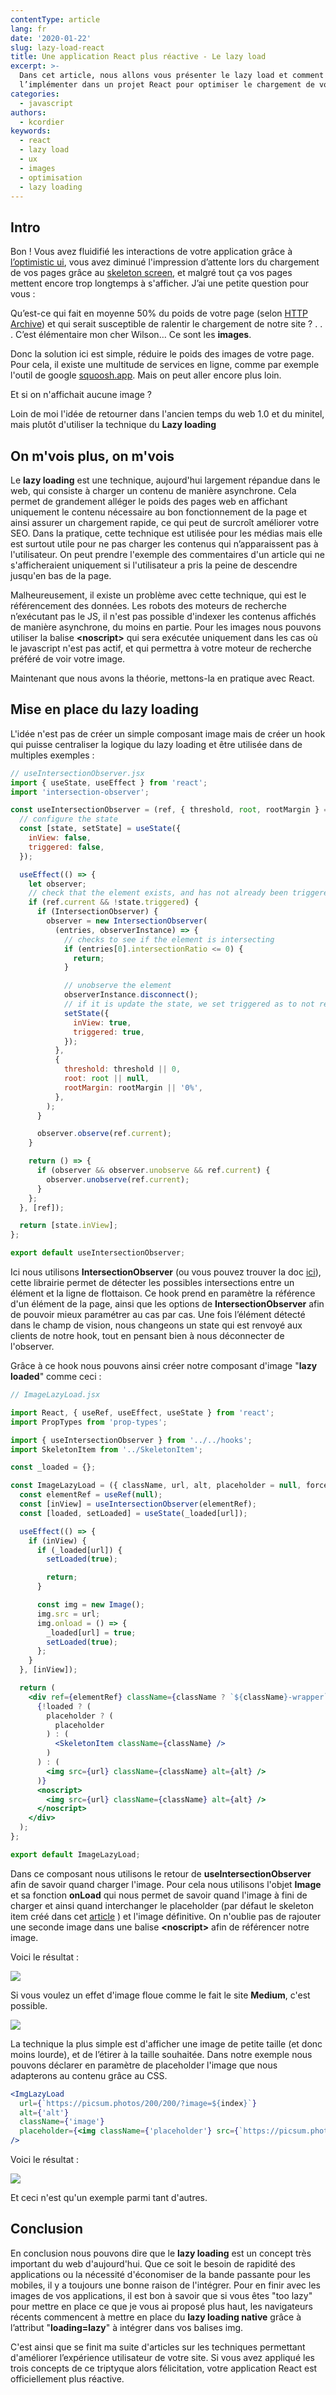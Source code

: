 ```yaml
---
contentType: article
lang: fr
date: '2020-01-22'
slug: lazy-load-react
title: Une application React plus réactive - Le lazy load
excerpt: >-
  Dans cet article, nous allons vous présenter le lazy load et comment
  l’implémenter dans un projet React pour optimiser le chargement de vos pages.
categories:
  - javascript
authors:
  - kcordier
keywords:
  - react
  - lazy load
  - ux
  - images
  - optimisation
  - lazy loading
---
```


## Intro

Bon ! Vous avez fluidifié les interactions de votre application grâce à [l’optimistic ui]({BASE_URL}/fr/optimistic-ui-avec-react-et-apollo-js/), vous avez diminué l'impression d’attente lors du chargement de vos pages grâce au [skeleton screen]({BASE_URL}/fr/skeleton-screen-avec-react-et-apollo-js/), et malgré tout ça vos pages mettent encore trop longtemps à s'afficher. J’ai une petite question pour vous :

Qu’est-ce qui fait en moyenne 50% du poids de votre page (selon [HTTP Archive](https://httparchive.org/)) et qui serait susceptible de ralentir le chargement de notre site ?
.
.
.
C’est élémentaire mon cher Wilson… Ce sont les **images**.

Donc la solution ici est simple, réduire le poids des images de votre page. Pour cela, il existe une multitude de services en ligne, comme par exemple l'outil de google [squoosh.app](http://squoosh.app). Mais on peut aller encore plus loin.

Et si on n'affichait aucune image ?

Loin de moi l'idée de retourner dans l'ancien temps du web 1.0 et du minitel, mais plutôt d'utiliser la technique du **Lazy loading**

## On m'vois plus, on m'vois

Le **lazy loading** est une technique, aujourd'hui largement répandue dans le web, qui consiste à charger un contenu de manière asynchrone. Cela permet de grandement alléger le poids des pages web en affichant uniquement le contenu nécessaire au bon fonctionnement de la page et ainsi assurer un chargement rapide, ce qui peut de surcroît améliorer votre SEO.
Dans la pratique, cette technique est utilisée pour les médias mais elle est surtout utile pour ne pas charger les contenus qui n’apparaissent pas à l'utilisateur. On peut prendre l'exemple des commentaires d'un article qui ne s'afficheraient uniquement si l'utilisateur a pris la peine de descendre jusqu'en bas de la page.

Malheureusement, il existe un problème avec cette technique, qui est le référencement des données. Les robots des moteurs de recherche n’exécutant pas le JS, il n'est pas possible d'indexer les contenus affichés de manière asynchrone, du moins en partie. Pour les images nous pouvons utiliser la balise  **\<noscript\>** qui sera exécutée uniquement dans les cas où le javascript n'est pas actif, et qui permettra à votre moteur de recherche préféré de voir votre image.

Maintenant que nous avons la théorie, mettons-la en pratique avec React.

## Mise en place du lazy loading

L'idée n'est pas de créer un simple composant image mais de créer un hook qui puisse centraliser la logique du lazy loading et être utilisée dans de multiples exemples :

```jsx
// useIntersectionObserver.jsx
import { useState, useEffect } from 'react';
import 'intersection-observer';

const useIntersectionObserver = (ref, { threshold, root, rootMargin } = {}) => {
  // configure the state
  const [state, setState] = useState({
    inView: false,
    triggered: false,
  });

  useEffect(() => {
    let observer;
    // check that the element exists, and has not already been triggered
    if (ref.current && !state.triggered) {
      if (IntersectionObserver) {
        observer = new IntersectionObserver(
          (entries, observerInstance) => {
            // checks to see if the element is intersecting
            if (entries[0].intersectionRatio <= 0) {
              return;
            }

            // unobserve the element
            observerInstance.disconnect();
            // if it is update the state, we set triggered as to not re-observe the element
            setState({
              inView: true,
              triggered: true,
            });
          },
          {
            threshold: threshold || 0,
            root: root || null,
            rootMargin: rootMargin || '0%',
          },
        );
      }

      observer.observe(ref.current);
    }

    return () => {
      if (observer && observer.unobserve && ref.current) {
        observer.unobserve(ref.current);
      }
    };
  }, [ref]);

  return [state.inView];
};

export default useIntersectionObserver;
```

Ici nous utilisons **IntersectionObserver** (ou vous pouvez trouver la doc [ici](https://developer.mozilla.org/fr/docs/Web/API/Intersection_Observer_API)), cette librairie permet de détecter les possibles intersections entre un élément et la ligne de flottaison.
Ce hook prend en paramètre la référence d'un élément de la page, ainsi que les options de **IntersectionObserver** afin de pouvoir mieux paramétrer au cas par cas. Une fois l’élément détecté dans le champ de vision, nous changeons un state qui est renvoyé aux clients de notre hook, tout en pensant bien à nous déconnecter de l'observer.

Grâce à ce hook nous pouvons ainsi créer notre composant d'image "**lazy loaded**" comme ceci :

```jsx
// ImageLazyLoad.jsx

import React, { useRef, useEffect, useState } from 'react';
import PropTypes from 'prop-types';

import { useIntersectionObserver } from '../../hooks';
import SkeletonItem from '../SkeletonItem';

const _loaded = {};

const ImageLazyLoad = ({ className, url, alt, placeholder = null, forcePreloadImage = false }) => {
  const elementRef = useRef(null);
  const [inView] = useIntersectionObserver(elementRef);
  const [loaded, setLoaded] = useState(_loaded[url]);

  useEffect(() => {
    if (inView) {
      if (_loaded[url]) {
        setLoaded(true);

        return;
      }

      const img = new Image();
      img.src = url;
      img.onload = () => {
        _loaded[url] = true;
        setLoaded(true);
      };
    }
  }, [inView]);

  return (
    <div ref={elementRef} className={className ? `${className}-wrapper` : null}>
      {!loaded ? (
        placeholder ? (
          placeholder
        ) : (
          <SkeletonItem className={className} />
        )
      ) : (
        <img src={url} className={className} alt={alt} />
      )}
      <noscript>
        <img src={url} className={className} alt={alt} />
      </noscript>
    </div>
  );
};

export default ImageLazyLoad;
```

Dans ce composant nous utilisons le retour de **useIntersectionObserver** afin de savoir quand charger l'image. Pour cela nous utilisons l'objet **Image**  et sa fonction **onLoad**  qui nous permet de savoir quand l'image à fini de charger et ainsi quand interchanger le placeholder (par défaut le skeleton item créé dans cet [article]({BASE_URL}/fr/skeleton-screen-avec-react-et-apollo-js/) ) et l'image définitive. On n'oublie pas de rajouter une seconde image dans une balise **\<noscript\>** afin de référencer notre image.

Voici le résultat :

![]({BASE_URL}/imgs/articles/2020-01-22-lazy-load-react/image-lazy-load.gif)

Si vous voulez un effet d'image floue comme le fait le site **Medium**, c'est possible.

![]({BASE_URL}/imgs/articles/2020-01-22-lazy-load-react/medium-lazy-load.jpeg)

La technique la plus simple est d'afficher une image de petite taille (et donc moins lourde), et de l’étirer à la taille souhaitée. Dans notre exemple nous pouvons déclarer en paramètre de placeholder l'image que nous adapterons au contenu grâce au CSS.

```jsx
<ImgLazyLoad
  url={`https://picsum.photos/200/200/?image=${index}`}
  alt={'alt'}
  className={'image'}
  placeholder={<img className={'placeholder'} src={`https://picsum.photos/30/30/?image=${index}`} alt={'alt'} />}
/>
```

Voici le résultat :

![]({BASE_URL}/imgs/articles/2020-01-22-lazy-load-react/image-lazy-load-blur.gif)

Et ceci n'est qu'un exemple parmi tant d'autres.

## Conclusion

En conclusion nous pouvons dire que le **lazy loading** est un concept très important du web d'aujourd'hui. Que ce soit le besoin de rapidité des applications ou la nécessité d'économiser de la bande passante pour les mobiles, il y a toujours une bonne raison de l'intégrer.
Pour en finir avec les images de vos applications, il est bon à savoir que si vous êtes "too lazy" pour mettre en place ce que je vous ai proposé plus haut, les navigateurs récents commencent à mettre en place du **lazy loading native** grâce à l’attribut "**loading=lazy**" à intégrer dans vos balises img.

C'est ainsi que se finit ma suite d'articles sur les techniques permettant d'améliorer l’expérience utilisateur de votre site. Si vous avez appliqué les trois concepts de ce triptyque alors félicitation, votre application React est officiellement plus réactive.
